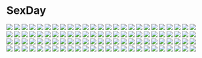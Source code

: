 # SexDay
![](https://konachan.com/image/efcbbddecb978b954efac540bbb67faa/Konachan.com%20-%207125%20black_eyes%20black_hair%20blonde_hair%20blue_eyes%20gray_hair%20green_eyes%20haruno_sakura%20hatake_kakashi%20headband%20male%20naruto%20pink_hair%20uchiha_sasuke.jpg)
![](https://konachan.com/jpeg/1ec420872b72db320a49849e75cdc3cd/Konachan.com%20-%20289313%20blush%20breast_hold%20brown_hair%20dildo%20hakurei_reimu%20long_hair%20masturbation%20miko%20nipples%20nude%20red_eyes%20taki_sandstone%20thighhighs%20touhou%20uncensored.jpg)
![](https://konachan.com/image/2cd7c75ad64a3a65277271d61107498c/Konachan.com%20-%2038376%20higurashi_no_naku_koro_ni%20ryuuguu_rena%20sonozaki_mion.jpg)
![](https://konachan.com/jpeg/d4853ae9c5e35c0d3d5c1879f1818835/Konachan.com%20-%20245422%20annin_doufu%20bicolored_eyes%20drink%20food%20green_hair%20idolmaster%20idolmaster_cinderella_girls%20necklace%20short_hair%20takagaki_kaede.jpg)
![](https://konachan.com/image/e05bea6ac91c40753cf34405bb1c5256/Konachan.com%20-%2048891%20hirasawa_yui%20k-on%21.jpg)
![](https://konachan.com/image/51224b36e929fd19520bd5daa282aa5c/Konachan.com%20-%2083044%20brown_eyes%20brown_hair%20fuyuno_haruaki%20school_uniform.jpg)
![](https://konachan.com/image/7d4c4928f217c4b795f07c747ae84a09/Konachan.com%20-%20254549%20azur_lane%20black_hair%20blush%20breasts%20damao_yu%20long_hair%20nipples%20no_bra%20open_shirt%20panties%20pantyhose%20ponytail%20shirt%20underwear%20yellow_eyes.jpg)
![](https://konachan.com/image/616026bab3ff5778ea515a6d0ca90799/Konachan.com%20-%2024313%20green%20nishimata_aoi.jpg)
![](https://konachan.com/jpeg/af2a69a4fb1c6656d3799ceccb761afc/Konachan.com%20-%20256146%20beach%20bikini%20blush%20breasts%20chiri_%28atlanta%29%20chuablesoft%20game_cg%20gray_hair%20nipples%20reimei_kaho%20sex%20short_hair%20swimsuit%20wet.jpg)
![](https://konachan.com/image/e5b63288f263ee66d4f0051f32a292e8/Konachan.com%20-%20112992%20ayanami_rei%20blue%20ikari_shinji%20monochrome%20neon_genesis_evangelion%20vector.jpg)
![](https://konachan.com/image/0af4745d4567bd0d03bbb069e69eaf96/Konachan.com%20-%2048292%20bekkankou%20fortune_arterial%20tougi_shiro.jpg)
![](https://konachan.com/jpeg/a376f052b343b981116fb0b3907b7519/Konachan.com%20-%20245730%20aqua_eyes%20bra%20breasts%20brown_hair%20hewsack%20long_hair%20navel%20nipples%20panties%20pantyhose%20penis%20pussy%20sex%20shirt_lift%20steins%3Bgate%20uncensored%20underwear.jpg)
![](https://konachan.com/jpeg/f4572deea23fdcc339a3a9fdb3e64fc2/Konachan.com%20-%20136303%20bed%20blush%20breasts%20dildo%20gray_hair%20green_eyes%20kuuko%20long_hair%20moritan%20nipples%20nude%20nyaruko%20ponytail%20red_eyes%20red_hair%20sex%20thighhighs%20uncensored%20yuri.jpg)
![](https://konachan.com/image/4f8d675c9ec074b33f69efd13a54d0f5/Konachan.com%20-%20272022%202girls%20bikini%20blush%20breasts%20brown_eyes%20censored%20choker%20dark_skin%20futanari%20handjob%20long_hair%20necklace%20original%20penis%20skirt%20swimsuit%20tears%20y_umiharu.jpg)
![](https://konachan.com/jpeg/9c998605ee04280fae600f5b2dd713cc/Konachan.com%20-%20238849%20blood%20breasts%20censored%20clochette%20cum%20game_cg%20long_hair%20nipples%20panties%20penis%20pink_hair%20pussy%20sex%20shintaro%20spread_legs%20spread_pussy%20underwear.jpg)
![](https://konachan.com/jpeg/f4a2ccf7b8e1b0864ae4d6ed2910e142/Konachan.com%20-%20306035%20aqua_eyes%20black_hair%20crystal_dew_world%20japanese_clothes%20kimono%20kirino_kasumu%20long_hair%20suishou_shizuku%20watermark%20yukata.jpg)
![](https://konachan.com/image/21a9bab32adb2f586441138a1024aff0/Konachan.com%20-%2038286%20christmas%20clannad%20dango_%28clannad%29%20moonknives%20okazaki_ushio.jpg)
![](https://konachan.com/jpeg/9cd6689769ffcdd69e29f2c4e3c4bbed/Konachan.com%20-%20201745%20alice_%28pandora_hearts%29%20animal_ears%20boots%20brown_hair%20flowers%20lolita_fashion%20lyiet%20pandora_hearts%20rose%20white_hair.jpg)
![](https://konachan.com/image/fe46ef45fc2548a3173ce8658f50bd8a/Konachan.com%20-%20238762%20animal%20bird%20blonde_hair%20blush%20brown_eyes%20brown_hair%20building%20clouds%20gray_hair%20green_eyes%20headband%20japanese_clothes%20qian_wu_atai%20sky%20wink%20yellow_eyes.jpg)
![](https://konachan.com/image/418ed9bae45445eccd53061bf2341110/Konachan.com%20-%2076569%20black_eyes%20black_hair%20bow%20cherry_blossoms%20flowers%20hakurei_reimu%20japanese_clothes%20long_hair%20miko%20ribbons%20sky%20touhou.jpg)
![](https://konachan.com/image/167b95c07208c89a68152b271fc1384d/Konachan.com%20-%20162861%203d%20aqua_eyes%20aqua_hair%20ektyr_y%20hatsune_miku%20thighhighs%20twintails%20vocaloid.jpg)
![](https://konachan.com/jpeg/ff0a9f0d499edb1f77fd970c43c3219b/Konachan.com%20-%20240394%20anthropomorphism%20blue_hair%20blush%20close%20haniyama_hanio%20i-19_%28kancolle%29%20kantai_collection%20long_hair%20petals%20red_eyes%20signed%20white.jpg)
![](https://konachan.com/image/619251faa00d46d45fceeef363f8fa0b/Konachan.com%20-%2056307%20autumn%20azumi_kazuki%20bunnygirl%20long_hair%20purple_hair%20reisen_udongein_inaba%20school_uniform%20skirt%20touhou%20water.jpg)
![](https://konachan.com/image/30d8802e5bb098a63b117969665385e6/Konachan.com%20-%2017953%20brown_eyes%20brown_hair%20computer%20headphones%20mac%20minakami_rinrin%20short_hair%20sister_princess.jpg)
![](https://konachan.com/jpeg/0257bb33be5776bd51d9e264f3e174a8/Konachan.com%20-%20220207%20bikini%20breasts%20cameltoe%20cleavage%20erect_nipples%20garter%20ookuma_nekosuke%20pointed_ears%20sandaime_muramasa%20swimsuit%20third-party_edit%20underboob%20wet%20white.jpg)
![](https://konachan.com/image/a6f71c1a2fb24ed8af794bee63c625fb/Konachan.com%20-%2019623%20flcl%20gainax%20goggles%20guitar%20haruhara_haruko%20instrument.jpg)
![](https://konachan.com/jpeg/c032f8b8917282c9a49b27d9de34fa41/Konachan.com%20-%2078805%20hatsune_miku%20lots_of_laugh_%28vocaloid%29%20shion_sorakaze%20twintails%20vocaloid.jpg)
![](https://konachan.com/image/d255349d30497b7290e9cf0b98486d11/Konachan.com%20-%20267030%20black_hair%20blue_eyes%20blush%20breasts%20fate_grand_order%20fate_%28series%29%20katsushika_hokusai%20ko_yu%20pink_eyes%20short_hair.jpg)
![](https://konachan.com/image/082b97af16470a4d3815ae32e849a3c0/Konachan.com%20-%20130443%20blush%20brown_hair%20censored%20game_cg%20green_eyes%20inakoi%20masturbation%20midou_chihiro%20pussy%20short_hair%20tenmaso%20vibrator%20whirlpool.jpg)
![](https://konachan.com/image/621fd643089de9329a1e6f578bcfe47b/Konachan.com%20-%20184389%20animal_ears%20bunnygirl%20chaika_trabant%20hitsugi_no_chaika%20surume_%28clavis%29%20white.jpg)
![](https://konachan.com/image/926a3935cc11bc67191aa0ca54abb272/Konachan.com%20-%20285954%20bed%20bicolored_eyes%20blonde_hair%20blush%20breasts%20censored%20emoi_do%20long_hair%20moon%20night%20nipples%20no_bra%20nude%20original%20penis%20pussy_juice%20sex%20wet%20white_hair.jpg)
![](https://konachan.com/image/9cc963a2e3316d385907f7e103037539/Konachan.com%20-%20176624%20aridome_mao%20bed%20blush%20breasts%20nipples%20nude%20peassoft%20red_hair%20ribbons%20shibayuki%20spread_legs%20zutto_tsukushite_ageru_no%21.jpg)
![](https://konachan.com/image/4687abec7a35d47f4726eb0e03c0a436/Konachan.com%20-%20123626%20bicolored_eyes%20blush%20bondage%20hasegawa_kobato%20ishikawa_tomomi%20kashiwazaki_sena%20megami%20mikazuki_yozora%20navel%20nude%20ribbons%20scan.jpg)
![](https://konachan.com/image/2ef23062628a95aa22ff2e1bce871f76/Konachan.com%20-%2068313%20animal%20bear%20black_hair%20building%20dress%20flowers%20gray_hair%20lolita_fashion%20male%20nardack%20original%20panda%20petals%20rose%20sky%20uniform%20yellow_eyes.jpg)
![](https://konachan.com/jpeg/568b89469fcda4ae7389cae78665dda8/Konachan.com%20-%20144367%20armor%20bodysuit%20boots%20brown_hair%20fallout%20fallout_new_vegas%20gloves%20monorino%20night%20purple_eyes%20ruins%20short_hair%20stars.jpg)
![](https://konachan.com/image/568ccf0741578835c626fd87c8ed0bc5/Konachan.com%20-%20278285%20anus%20ass%20blue_hair%20blush%20brown_eyes%20idolmaster%20jpeg_artifacts%20kisaragi_chihaya%20long_hair%20nopan%20pussy%20tetuo_kun%20uncensored%20upskirt.jpg)
![](https://konachan.com/image/fb86a8a3baacefad1a69362bd0c5c7f0/Konachan.com%20-%2068553%20arf%20fate_testarossa%20mahou_shoujo_lyrical_nanoha%20mahou_shoujo_lyrical_nanoha_a%27s%20takamachi_nanoha%20yuuno_scrya.jpg)
![](https://konachan.com/jpeg/57971f8731c7a702dbe1c7f86b6bb6f4/Konachan.com%20-%20134737%20aikawa_sakuko%20original%20tagme.jpg)
![](https://konachan.com/image/ecd7c66f83ff2dd6c7b2207fa76db0ac/Konachan.com%20-%2071089%20group%20pantyhose%20tagme.jpg)
![](https://konachan.com/image/88c03dbb871798a59d71cc019df0392b/Konachan.com%20-%2057207%20basquash%21%20iceman_hotty.jpg)
![](https://konachan.com/image/6afc37a627f9b40aedcba49fec5e60a3/Konachan.com%20-%2036661%20kite%20tagme.jpg)
![](https://konachan.com/image/ad6e194d9b89b1b01ab0d221f2d8a1aa/Konachan.com%20-%20246033%20nobody%20original%20paper%20scenic%20tagme_%28artist%29.jpg)
![](https://konachan.com/jpeg/0750485b23f8352f5f9ab846d246e8f0/Konachan.com%20-%20225990%20astronauts%20blush%20breasts%20cleavage%20game_cg%20green_hair%20hat%20ichinose_anzu%20kokusan_moyashi%20long_hair%20pool%20rozea%20swimsuit%20towel%20yellow_eyes.jpg)
![](https://konachan.com/jpeg/842d653faeff4fe5b29052b275bb8e9a/Konachan.com%20-%20243582%20love_live%21_school_idol_project%20minami_kotori%20nishikino_maki%20tagme_%28artist%29.jpg)
![](https://konachan.com/image/72db299a7764bd5e21b073d9bc207b50/Konachan.com%20-%20126375%20blonde_hair%20boots%20k-on%21%20karuha%20kotobuki_tsumugi%20pantyhose%20purple_eyes.jpg)
![](https://konachan.com/image/52d8f961bdfe955889bc85d227b52ca4/Konachan.com%20-%20273357%20animal%20armor%20brown_eyes%20fish%20original%20samurai%20satomatoma.jpg)
![](https://konachan.com/jpeg/a2187d1f341fa64163adc7f2de528507/Konachan.com%20-%2094649%20animal_ears%20blonde_hair%20blush%20bra%20foxgirl%20game_cg%20lovekami%20motoi_ayumu%20panties%20pulltop%20purple_eyes%20tail%20toyokusa_inari%20underwear.jpg)
![](https://konachan.com/image/08248f1cd6ddcba81a28bece4bb67923/Konachan.com%20-%20182583%20black_hair%20drums%20elsword%20gloves%20gray_hair%20group%20guitar%20headphones%20instrument%20male%20scar%20scorpion5050%20tattoo%20yellow_eyes.jpg)
![](https://konachan.com/image/91a1265a88743357634835a00ff7cb66/Konachan.com%20-%20131466%20blush%20chomoran%20fujiwara_no_mokou%20hat%20hieda_no_akyuu%20kamishirasawa_keine%20short_hair%20touhou.jpg)
![](https://konachan.com/image/ea35d65c70624600a03b0f8c745e1e03/Konachan.com%20-%2079318%20barefoot%20beach%20bikini%20blue_eyes%20blue_hair%20blush%20cirno%20drink%20long_hair%20red_eyes%20ribbons%20short_hair%20swim_ring%20swimsuit%20touhou%20twintails%20water.jpg)
![](https://konachan.com/jpeg/039ce713bb23ebe5968b0284c9bec901/Konachan.com%20-%20170711%20black_hair%20blonde_hair%20blood%20brown_hair%20crying%20gray_eyes%20headband%20hyuuga_neji%20long_hair%20male%20naruto%20purple_eyes%20short_hair%20tears%20uniform%20white_tiger.jpg)
![](https://konachan.com/image/ab4bae2d8b346b0f2ee578ca48acf576/Konachan.com%20-%2043981%20darker_than_black%20yin.jpg)
![](https://konachan.com/jpeg/9e29ae2df0ead50eef87139b74fb4a94/Konachan.com%20-%20304500%20animal_ears%20arknights%20blonde_hair%20breasts%20brown_eyes%20catgirl%20long_hair%20mmmegh%20nipples%20panty_pull%20pussy%20shirt_lift%20tail%20transparent%20uncensored.jpg)
![](https://konachan.com/image/e8c2a8307618a83507bf213a2de9e4db/Konachan.com%20-%20125674%20animal_ears%20hat%20inubashiri_momiji%20kuro-ekaki%20red_eyes%20sword%20touhou%20weapon%20white_hair%20wolfgirl.jpg)
![](https://konachan.com/image/479972ebcdda802b29fe6f4114bf7773/Konachan.com%20-%2038991%20air%20kanna%20kannabi_no_mikoto%20uraha.jpg)
![](https://konachan.com/image/d31506c6db42579d38efca9f9420f4fb/Konachan.com%20-%2013429%20mahou_shoujo_lyrical_nanoha%20mahou_shoujo_lyrical_nanoha_strikers%20rei%20yagami_hayate.jpg)
![](https://konachan.com/image/edb852252c221c19ae4a4158ec6c42c0/Konachan.com%20-%2026002%20animal%20azumanga_daioh%20cat%20kamineko%20orange%20vector.jpeg)
![](https://konachan.com/image/a75271600f01568073b7bcfcbe07cf68/Konachan.com%20-%2055548%20alice_margatroid%20group%20hakurei_reimu%20izayoi_sakuya%20kirisame_marisa%20maid%20remilia_scarlet%20swimsuit%20touhou%20vampire%20yakumo_yukari%20yasaka_kanako.jpg)
![](https://konachan.com/jpeg/acb5d7f9e997d69a4c2c1c8d32d69be6/Konachan.com%20-%2018037%20gun%20school_uniform%20suzumiya_haruhi%20suzumiya_haruhi_no_yuutsu%20weapon%20zono_%28rinkara-sou%29.jpg)
![](https://konachan.com/image/ef80044d84b26289a166f9992855121c/Konachan.com%20-%20126778%20kimikiss%20satonaka_narumi%20school_uniform%20short_hair%20takayama_kisai.jpg)
![](https://konachan.com/jpeg/c990713ca9648eac13693f232f3212d8/Konachan.com%20-%20130566%20blue_hair%20kusano_%28torisukerabasu%29%20tatara_kogasa%20touhou%20umbrella%20wink.jpg)
![](https://konachan.com/image/66cf0a9fd9a87cb64b08e59f1d823267/Konachan.com%20-%2017022%20azumanga_daioh%20kasuga_ayumu.jpg)
![](https://konachan.com/jpeg/a83478ec9b09e042d52a5f78bdceea7c/Konachan.com%20-%20225920%20blue_eyes%20blush%20bra%20breast_hold%20breasts%20carnelian%20cleavage%20flowers%20garter%20gloves%20gray_hair%20panties%20panty_pull%20petals%20rose%20scan%20twintails%20underwear.jpg)
![](https://konachan.com/jpeg/dac568c1bd0024448739bf47cc314f94/Konachan.com%20-%2092412%20all_male%20blonde_hair%20fire%20fortissimo__akkord%3Absusvier%20game_cg%20male%20ooba_kagerou%20ruins%20torn_clothes%20yoshino_reiji.jpg)
![](https://konachan.com/image/f9cb4bf418301bb6cbb1e70234c3d660/Konachan.com%20-%20134277%20animal%20braids%20dracken%20drink%20group%20hat%20mecha%20melfi%20mialy%20pink_eyes%20pink_hair%20planet%20red_eyes%20red_hair%20rouche%20smoking%20weapon%20winberrl%20wings%20wolf.jpg)
![](https://konachan.com/jpeg/28ab70b4f3766068463ff3406c0041a9/Konachan.com%20-%20264615%20animal%20anus%20ass%20barefoot%20bed%20bilibala%20breasts%20logo%20long_hair%20male%20nipples%20nude%20pussy%20pussy_juice%20short_hair%20tiger%20uncensored%20watermark%20xenoblade%20yuri.jpg)
![](https://konachan.com/jpeg/1c9c6d7729dbd28d0d29a9b59ad69398/Konachan.com%20-%20205952%20anus%20ass%20benimura_karu%20brown_eyes%20brown_hair%20game_cg%20maid%20panties%20panty_pull%20ponytail%20pussy%20pussy_juice%20sex%20spread_pussy%20uncensored%20underwear.jpg)
![](https://konachan.com/jpeg/ee0d9fae5eef1202093e533dc4597144/Konachan.com%20-%20148473%20ass%20bicolored_eyes%20blush%20bra%20breasts%20cleavage%20fujima_takuya%20group%20loli%20navel%20panties%20subaru_nakajima%20takamachi_vivio%20teana_lanster%20underwear.jpg)
![](https://konachan.com/jpeg/0df605e8b9210a9d63d4201344874dfc/Konachan.com%20-%20137086%20game_cg%20misora%20purple_software%20shiawase_kazokubu%20techgirl%20yuuki_makoto.jpg)
![](https://konachan.com/jpeg/4facc60346cfb7913dc453afcf53446c/Konachan.com%20-%20158106%202girls%20ayano_keiko%20brown_eyes%20brown_hair%20long_hair%20miko_92%20nopan%20short_hair%20skirt%20skirt_lift%20sword_art_online%20thighhighs%20twintails%20yuuki_asuna.jpg)
![](https://konachan.com/jpeg/f2f6f14ec8a0fe3a7ed1bb4a82bcbb57/Konachan.com%20-%20102612%20gloves%20kaname_madoka%20mahou_shoujo_madoka_magica%20pink_eyes%20pink_hair%20short_hair%20sky_%28freedom%29%20twintails.jpg)
![](https://konachan.com/image/d6d36403fe6d9a906e1947033fe25a57/Konachan.com%20-%20286143%20animal_ears%20bed%20blush%20candy%20choker%20food%20gray_hair%20headphones%20hoodie%20ihachisu%20lollipop%20long_hair%20microphone%20original%20pocky%20skirt%20sleeping%20teddy_bear.jpg)
![](https://konachan.com/jpeg/8bc34631a95a3b285f445789df2e3c02/Konachan.com%20-%2083908%202girls%20blonde_hair%20blush%20bow%20breasts%20brown_eyes%20brown_hair%20hara_miko%20kamisaka_mai%20long_hair%20miko%20navel%20nipples%20open_shirt%20panties%20underwear.jpg)
![](https://konachan.com/image/dedb46fa0116741a43d9d49b2d38173c/Konachan.com%20-%205219%20kanon%20tsukimiya_ayu.jpg)
![](https://konachan.com/image/2ada1d943878a3e2829c763919d2557e/Konachan.com%20-%20226766%20animal%20fish%20gemi%20japanese_clothes%20kimono%20original.jpg)
![](https://konachan.com/image/b40e1111ed8f83b8a78b57529d316770/Konachan.com%20-%2092145%20aiyoku_no_eustia%20bekkankou%20eris_floralia%20eustia_astraea%20fione_silvaria%20licia_de_novus_yurii%20saint_irene.jpg)
![](https://konachan.com/jpeg/db10fa1a2fb2f5f22a5fd433982fb1f9/Konachan.com%20-%20148795%20asaba_yuu%20blonde_hair%20blush%20feng%20game_cg%20green_eyes%20hoshizora_e_kakaru_hashi%20hoshizora_e_kakaru_hashi_aa%20long_hair%20nanamori_seira%20night%20sky%20stars.jpg)
![](https://konachan.com/image/03ce064806e6e0c5e7d89ea08fdeb2a0/Konachan.com%20-%20133492%20kagamine_rin%20penguin_caee%20vocaloid.jpg)
![](https://konachan.com/jpeg/dfed4046d862424d34e4e4d3d60f92e5/Konachan.com%20-%20257570%202girls%20bow%20original%20pantyhose%20purple_eyes%20scarf%20school_uniform%20skirt%20tagme_%28artist%29%20thighhighs%20tie%20white%20white_hair.jpg)
![](https://konachan.com/image/ccb87dde5cba84a13136360bce930487/Konachan.com%20-%2042760%20aquaplus%20ilfa%20leaf%20mitsumi_misato%20to_heart%20to_heart_2.jpg)
![](https://konachan.com/image/da27bf6b96983b5d5719dad80e0cb53c/Konachan.com%20-%20204551%20aircraft%20breasts%20brown_eyes%20brown_hair%20building%20city%20cleavage%20clouds%20dress%20drink%20long_hair%20original%20sky%20summer_dress%20sunset%20youbou.jpg)
![](https://konachan.com/jpeg/40a4bba42f1216fbc7610f2de01ff2a2/Konachan.com%20-%20276518%20azur_lane%20black_hair%20blush%20breasts%20cleavage%20close%20japanese_clothes%20long_hair%20mask%20no_bra%20red_eyes%20thighhighs%20twintails%20watermark%20xayux%20zettai_ryouiki.jpg)
![](https://konachan.com/image/34609f86ddd6f2b30378af985c5934a8/Konachan.com%20-%20275686%20animal%20black%20black_hair%20fire%20fish%20flowers%20japanese_clothes%20kimono%20original%20short_hair%20signed%20tears%20xiaobanbei_milk.jpg)
![](https://konachan.com/jpeg/a51513df8561522459755ff2d8f10888/Konachan.com%20-%20281494%20blonde_hair%20blue_eyes%20dress%20hami_yura%20long_hair%20original%20petals%20summer_dress.jpg)
![](https://konachan.com/jpeg/7747a51d29f84a804c81f9725b85f2a5/Konachan.com%20-%20218622%20bed%20blush%20breasts%20close%20game_cg%20hanikami_clover%20kazu_kakao%20saeki_rio%20school_uniform.jpg)
![](https://konachan.com/jpeg/a5fa45c5bf165620ba484c9cb3f16785/Konachan.com%20-%20169743%20blonde_hair%20brown_eyes%20chiyingzai%20glasses%20kuriyama_mirai%20kyoukai_no_kanata%20pantyhose%20school_uniform%20short_hair%20skirt%20white.jpg)
![](https://konachan.com/jpeg/89e86a4aa828e553dbf19070c52226f6/Konachan.com%20-%20120211%202girls%20blue_eyes%20game_cg%20gloves%20goth-loli%20headdress%20izuna_zanshinken%20kuzuryuu_suzuka%20lolita_fashion%20purple_hair%20school_uniform%20yellow_eyes.jpg)
![](https://konachan.com/image/5b10815f41f26ac1a5877682c1f27dfb/Konachan.com%20-%2031393%20amagahara_inaho%20apron%20favorite%20game_cg%20happy_margaret%21%20kokonoka.jpg)
![](https://konachan.com/image/7f0533ba9ab8000b8611a963342fa993/Konachan.com%20-%2021581%20bleach%20inoue_orihime.jpg)
![](https://konachan.com/image/ec8f7202532b22afd67aaf13245760a6/Konachan.com%20-%20249904%20apple228%20bondage%20bow%20bra%20breasts%20brown_hair%20original%20panties%20pink_eyes%20short_hair%20spread_legs%20thighhighs%20underwear%20urine.jpg)
![](https://konachan.com/image/78a05f77b5063b9a9a27c2d7883b89f5/Konachan.com%20-%20181704%20blue_eyes%20blue_hair%20car%20dress%20elbow_gloves%20gloves%20hatsune_miku%20headphones%20long_hair%20panties%20rukiana%20thighhighs%20underwear%20vocaloid.jpg)
![](https://konachan.com/image/8d3b2ce003d962e2cbe91f0a11e87ac0/Konachan.com%20-%20126460%20animal%20bird%20hakuryuu_%28character%29%20inazuma_eleven_go%20scenic%20shuu_%28character%29%20tousaki_umiko.jpg)
![](https://konachan.com/image/6b7a9f14f8660bf8acd115662e16eb61/Konachan.com%20-%2090989%20boku_no_te_no_naka_no_rakuen%20caramel_box%20game_cg%20kurosaki%20male%20thea_bohlscheid%20you_%28bokuraku%29.jpg)
![](https://konachan.com/jpeg/eb5a702193de60ede34613eab83d33a1/Konachan.com%20-%20125949%20animal_ears%20bubbles%20fang%20foxgirl%20kisumi%20monochrome%20nude%20original%20pink%20tail%20white_hair%20yusef420.jpg)
![](https://konachan.com/jpeg/aafb166a1a950a3ee12101734e32e1ac/Konachan.com%20-%20203240%20blue_eyes%20blue_hair%20chibi%20gloves%20hatsune_miku%20hoodie%20kagami_leo%20long_hair%20microphone%20tie%20twintails%20vocaloid%20white%20yuki_miku.jpg)
![](https://konachan.com/image/79067b13b3a61136da684d2e6f1f38a8/Konachan.com%20-%207142%20clamp%20clamp_in_wonderland.jpg)
![](https://konachan.com/image/2289f2285ec603672306594f7aa30a45/Konachan.com%20-%2016613%20animal%20blue_eyes%20blue_hair%20hat%20izumi_rei%20long_hair%20lorna%20mabinogi%20music%20rona%20sheep%20wink.jpg)
![](https://konachan.com/image/1bd72bb5b8eda001e2cd0dccaa427371/Konachan.com%20-%2097033%202girls%20agahari%20animal_ears%20eila_ilmatar_juutilainen%20sanya_v_litvyak%20strike_witches%20tail.jpg)
![](https://konachan.com/image/f3001fe259a0804bcc13700a07c15ad3/Konachan.com%20-%2040786%20brown_eyes%20brown_hair%20clannad%20furukawa_nagisa%20key%20logo%20short_hair%20zoom_layer.jpg)
![](https://konachan.com/jpeg/2ab3c5dce19be9ab59fbef20bce9aa59/Konachan.com%20-%20253451%20bed%20blush%20bra%20breasts%20brown_eyes%20brown_hair%20cameltoe%20cleavage%20game_cg%20handa_nora%20long_hair%20male%20panties%20red_hair%20ribbons%20short_hair%20underwear.jpg)
